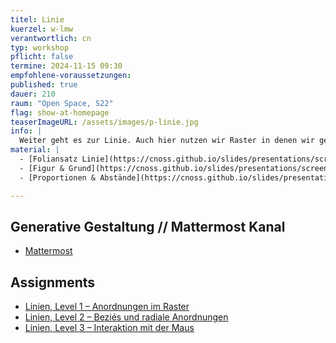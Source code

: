 ```yaml
---
titel: Linie
kuerzel: w-lmw
verantwortlich: cn
typ: workshop
pflicht: false
termine: 2024-11-15 09:30
empfohlene-voraussetzungen:
published: true
dauer: 210
raum: "Open Space, S22"
flag: show-at-homepage
teaserImageURL: /assets/images/p-linie.jpg
info: |
  Weiter geht es zur Linie. Auch hier nutzen wir Raster in denen wir gerade Linien zunächst horizontal und vertikal anordnen. Danach experimentieren wir mit Lage und Farbe der Linien. Schlussendlich befassen wir uns mit Kurven und Schwingungsfiguren.
material: |
  - [Foliansatz Linie](https://cnoss.github.io/slides/presentations/screendesign/linie/)
  - [Figur & Grund](https://cnoss.github.io/slides/presentations/screendesign/figur-und-grund/)
  - [Proportionen & Abstände](https://cnoss.github.io/slides/presentations/screendesign/proportionen-und-abstaende/)

---
```


## Generative Gestaltung // Mattermost Kanal
- [Mattermost](https://chat.coco.study/students/channels/class-generative-gestaltung)


## Assignments
- [Linien, Level 1 – Anordnungen im Raster](/generative-gestaltung/assignments/03-linien-01/)
- [Linien, Level 2 – Beziés und radiale Anordnungen](/generative-gestaltung/assignments/03-linien-02/)
- [Linien, Level 3 – Interaktion mit der Maus](/generative-gestaltung/assignments/03-linien-03/)

